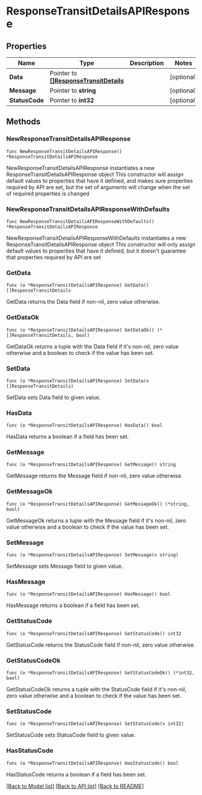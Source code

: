 # ResponseTransitDetailsAPIResponse

## Properties

Name | Type | Description | Notes
------------ | ------------- | ------------- | -------------
**Data** | Pointer to [**[]ResponseTransitDetails**](ResponseTransitDetails.md) |  | [optional] 
**Message** | Pointer to **string** |  | [optional] 
**StatusCode** | Pointer to **int32** |  | [optional] 

## Methods

### NewResponseTransitDetailsAPIResponse

`func NewResponseTransitDetailsAPIResponse() *ResponseTransitDetailsAPIResponse`

NewResponseTransitDetailsAPIResponse instantiates a new ResponseTransitDetailsAPIResponse object
This constructor will assign default values to properties that have it defined,
and makes sure properties required by API are set, but the set of arguments
will change when the set of required properties is changed

### NewResponseTransitDetailsAPIResponseWithDefaults

`func NewResponseTransitDetailsAPIResponseWithDefaults() *ResponseTransitDetailsAPIResponse`

NewResponseTransitDetailsAPIResponseWithDefaults instantiates a new ResponseTransitDetailsAPIResponse object
This constructor will only assign default values to properties that have it defined,
but it doesn't guarantee that properties required by API are set

### GetData

`func (o *ResponseTransitDetailsAPIResponse) GetData() []ResponseTransitDetails`

GetData returns the Data field if non-nil, zero value otherwise.

### GetDataOk

`func (o *ResponseTransitDetailsAPIResponse) GetDataOk() (*[]ResponseTransitDetails, bool)`

GetDataOk returns a tuple with the Data field if it's non-nil, zero value otherwise
and a boolean to check if the value has been set.

### SetData

`func (o *ResponseTransitDetailsAPIResponse) SetData(v []ResponseTransitDetails)`

SetData sets Data field to given value.

### HasData

`func (o *ResponseTransitDetailsAPIResponse) HasData() bool`

HasData returns a boolean if a field has been set.

### GetMessage

`func (o *ResponseTransitDetailsAPIResponse) GetMessage() string`

GetMessage returns the Message field if non-nil, zero value otherwise.

### GetMessageOk

`func (o *ResponseTransitDetailsAPIResponse) GetMessageOk() (*string, bool)`

GetMessageOk returns a tuple with the Message field if it's non-nil, zero value otherwise
and a boolean to check if the value has been set.

### SetMessage

`func (o *ResponseTransitDetailsAPIResponse) SetMessage(v string)`

SetMessage sets Message field to given value.

### HasMessage

`func (o *ResponseTransitDetailsAPIResponse) HasMessage() bool`

HasMessage returns a boolean if a field has been set.

### GetStatusCode

`func (o *ResponseTransitDetailsAPIResponse) GetStatusCode() int32`

GetStatusCode returns the StatusCode field if non-nil, zero value otherwise.

### GetStatusCodeOk

`func (o *ResponseTransitDetailsAPIResponse) GetStatusCodeOk() (*int32, bool)`

GetStatusCodeOk returns a tuple with the StatusCode field if it's non-nil, zero value otherwise
and a boolean to check if the value has been set.

### SetStatusCode

`func (o *ResponseTransitDetailsAPIResponse) SetStatusCode(v int32)`

SetStatusCode sets StatusCode field to given value.

### HasStatusCode

`func (o *ResponseTransitDetailsAPIResponse) HasStatusCode() bool`

HasStatusCode returns a boolean if a field has been set.


[[Back to Model list]](../README.md#documentation-for-models) [[Back to API list]](../README.md#documentation-for-api-endpoints) [[Back to README]](../README.md)


